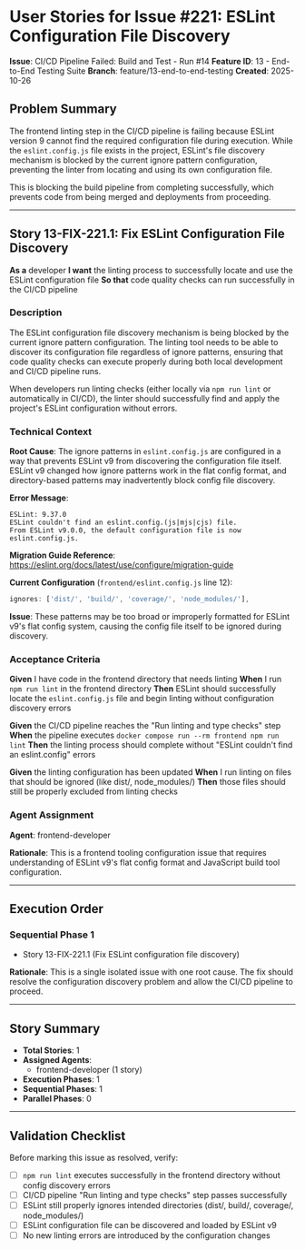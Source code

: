 # User Stories for Issue #221: ESLint Configuration File Discovery

**Issue**: CI/CD Pipeline Failed: Build and Test - Run #14
**Feature ID**: 13 - End-to-End Testing Suite
**Branch**: feature/13-end-to-end-testing
**Created**: 2025-10-26

## Problem Summary

The frontend linting step in the CI/CD pipeline is failing because ESLint version 9 cannot find the required configuration file during execution. While the `eslint.config.js` file exists in the project, ESLint's file discovery mechanism is blocked by the current ignore pattern configuration, preventing the linter from locating and using its own configuration file.

This is blocking the build pipeline from completing successfully, which prevents code from being merged and deployments from proceeding.

---

## Story 13-FIX-221.1: Fix ESLint Configuration File Discovery

**As a** developer
**I want** the linting process to successfully locate and use the ESLint configuration file
**So that** code quality checks can run successfully in the CI/CD pipeline

### Description

The ESLint configuration file discovery mechanism is being blocked by the current ignore pattern configuration. The linting tool needs to be able to discover its configuration file regardless of ignore patterns, ensuring that code quality checks can execute properly during both local development and CI/CD pipeline runs.

When developers run linting checks (either locally via `npm run lint` or automatically in CI/CD), the linter should successfully find and apply the project's ESLint configuration without errors.

### Technical Context

**Root Cause**: The ignore patterns in `eslint.config.js` are configured in a way that prevents ESLint v9 from discovering the configuration file itself. ESLint v9 changed how ignore patterns work in the flat config format, and directory-based patterns may inadvertently block config file discovery.

**Error Message**:
```
ESLint: 9.37.0
ESLint couldn't find an eslint.config.(js|mjs|cjs) file.
From ESLint v9.0.0, the default configuration file is now eslint.config.js.
```

**Migration Guide Reference**: https://eslint.org/docs/latest/use/configure/migration-guide

**Current Configuration** (`frontend/eslint.config.js` line 12):
```javascript
ignores: ['dist/', 'build/', 'coverage/', 'node_modules/'],
```

**Issue**: These patterns may be too broad or improperly formatted for ESLint v9's flat config system, causing the config file itself to be ignored during discovery.

### Acceptance Criteria

**Given** I have code in the frontend directory that needs linting
**When** I run `npm run lint` in the frontend directory
**Then** ESLint should successfully locate the `eslint.config.js` file and begin linting without configuration discovery errors

**Given** the CI/CD pipeline reaches the "Run linting and type checks" step
**When** the pipeline executes `docker compose run --rm frontend npm run lint`
**Then** the linting process should complete without "ESLint couldn't find an eslint.config" errors

**Given** the linting configuration has been updated
**When** I run linting on files that should be ignored (like dist/, node_modules/)
**Then** those files should still be properly excluded from linting checks

### Agent Assignment

**Agent**: frontend-developer

**Rationale**: This is a frontend tooling configuration issue that requires understanding of ESLint v9's flat config format and JavaScript build tool configuration.

---

## Execution Order

### Sequential Phase 1
- Story 13-FIX-221.1 (Fix ESLint configuration file discovery)

**Rationale**: This is a single isolated issue with one root cause. The fix should resolve the configuration discovery problem and allow the CI/CD pipeline to proceed.

---

## Story Summary

- **Total Stories**: 1
- **Assigned Agents**:
  - frontend-developer (1 story)
- **Execution Phases**: 1
- **Sequential Phases**: 1
- **Parallel Phases**: 0

---

## Validation Checklist

Before marking this issue as resolved, verify:

- [ ] `npm run lint` executes successfully in the frontend directory without config discovery errors
- [ ] CI/CD pipeline "Run linting and type checks" step passes successfully
- [ ] ESLint still properly ignores intended directories (dist/, build/, coverage/, node_modules/)
- [ ] ESLint configuration file can be discovered and loaded by ESLint v9
- [ ] No new linting errors are introduced by the configuration changes
